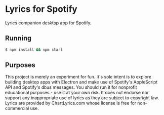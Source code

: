 # Lyrics for Spotify

Lyrics companion desktop app for Spotify.


## Running

```bash
$ npm install && npm start
```


## Purposes

This project is merely an experiment for fun. It's sole intent is to explore building desktop apps with Electron and make use of Spotify's AppleScript API and Spotify's dbus messages. You should run it for nonprofit educational purposes - use it at your own risk. It does not endorse nor support any inappropriate use of lyrics as they are subject to copyright law. Lyrics are provided by ChartLyrics.com whose license is free for non-commercial use.
